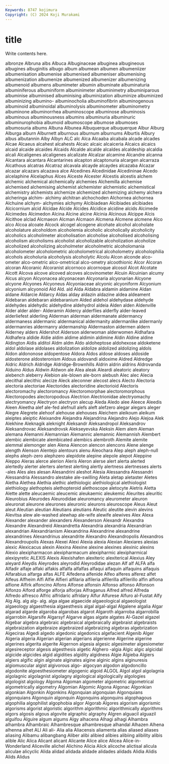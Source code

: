 ```yaml
---
Keywords: 8747 kojimura
Copyright: (C) 2024 Koji Murakami
---
```


# title

Write contents here.



 albronze Albruna albs
Albuca Albuginaceae albuginea albugineous albugines albuginitis albugo album albumean albumen
albumeniizer albumenisation albumenise albumenised albumeniser albumenising albumenization albumenize albumenized albumenizer
albumenizing albumenoid albumens albumimeter albumin albuminate albuminaturia albuminiferous albuminiform albuminimeter
albuminimetry albuminiparous albuminise albuminised albuminising albuminization albuminize albuminized albuminizing albumino-
albuminocholia albuminofibrin albuminogenous albuminoid albuminoidal albuminolysis albuminometer albuminometry albuminone albuminorrhea
albuminoscope albuminose albuminosis albuminous albuminousness albumins albuminuria albuminuric albuminurophobia albumoid
albumoscope albumose albumoses albumosuria albums Albuna Albunea Albuquerque albuquerque Albur
Alburg Alburga alburn Alburnett alburnous alburnum alburnums Alburtis Albury albus
albutannin Alby Albyn ALC alc Alca Alcaaba alcabala alcade alcades
Alcae Alcaeus alcahest alcahests Alcaic alcaic alcaiceria Alcaics alcaics alcaid
alcaide alcaides Alcaids Alcalde alcalde alcaldes alcaldeship alcaldia alcali Alcaligenes
alcaligenes alcalizate Alcalzar alcamine Alcandre alcanna Alcantara alcantara Alcantarines alcapton
alcaptonuria alcargen alcarraza Alcathous alcatras Alcatraz alcavala alcayde alcaydes alcazaba
Alcazar alcazar alcazars alcazava alce Alcedines Alcedinidae Alcedininae Alcedo alcelaphine
Alcelaphus Alces Alceste Alcester Alcestis alcestis alchem alchemic alchemical alchemically
alchemies Alchemilla alchemise alchemised alchemising alchemist alchemister alchemistic alchemistical alchemistry
alchemists alchemize alchemized alchemizing alchemy alchera alcheringa alchim- alchimy alchitran
alchochoden Alchornea alchornea Alchuine alchym- alchymies alchymy Alcibiadean Alcibiades alcibiades
Alcicornium alcid Alcidae Alcide Alcides Alcidice alcidine alcids Alcimede Alcimedes
Alcimedon Alcina Alcine alcine Alcinia Alcinous Alcippe Alcis Alcithoe alclad
Alcmaeon Alcman Alcmaon Alcmena Alcmene alcmene Alco alco Alcoa alcoate
Alcock alcogel alcogene alcohate alcohol alcoholate alcoholature alcoholdom alcoholemia alcoholic
alcoholically alcoholicity alcoholics alcoholimeter alcoholisation alcoholise alcoholised alcoholising alcoholism alcoholisms
alcoholist alcoholizable alcoholization alcoholize alcoholized alcoholizing alcoholmeter alcoholmetric alcoholomania alcoholometer
alcoholometric alcoholometrical alcoholometry alcoholophilia alcohols alcoholuria alcoholysis alcoholytic Alcolu Alcon
alconde alco-ometer alco-ometric alco-ometrical alco-ometry alcoothionic Alcor Alcoran alcoran Alcoranic
Alcoranist alcornoco alcornoque alcosol Alcot Alcotate Alcott Alcova alcove alcoved
alcoves alcovinometer Alcuin Alcuinian alcumy Alcus alcyon Alcyonacea alcyonacean Alcyonaria
alcyonarian Alcyone alcyone Alcyones Alcyoneus Alcyoniaceae alcyonic alcyoniform Alcyonium alcyonium
alcyonoid Ald Ald. ald Alda Aldabra aldamin aldamine Aldan aldane
Aldarcie Aldarcy Aldas alday aldazin aldazine aldea aldeament Aldebaran aldebaran
aldebaranium Alded aldehol aldehydase aldehyde aldehydes aldehydic aldehydine aldehydrol aldeia
Alden alden Aldenville Alder alder alder- Alderamin Aldercy alderflies alderfly
alder-leaved alderliefest alderling Alderman alderman aldermanate aldermancy aldermaness aldermanic aldermanical
aldermanity aldermanlike aldermanly aldermanries aldermanry aldermanship Aldermaston aldermen aldern Alderney
alders Aldershot Alderson alderwoman alderwomen Aldhafara Aldhafera aldide Aldie aldim
aldime aldimin aldimine Aldin Aldine aldine Aldington Aldis alditol Aldm
aldm Aldo aldoheptose aldohexose aldoketene aldol aldolase aldolases aldolization aldolize
aldolized aldolizing aldols Aldon aldononose aldopentose Aldora Aldos aldose aldoses
aldoside aldosterone aldosteronism Aldous aldovandi aldoxime Aldred Aldredge Aldric Aldrich
Aldridge Aldridge-Brownhills Aldrin aldrin aldrins Aldrovanda Alduino Aldus Aldwin Aldwon
ale Alea aleak Aleardi aleatoric aleatory alebench aleberry Alebion ale-blown
ale-born alebush Alec alec Alecia alecithal alecithic alecize Aleck aleconner
alecost alecs Alecto Alectoria alectoria alectoriae Alectorides alectoridine alectorioid Alectoris
alectoromachy alectoromancy Alectoromorphae alectoromorphous Alectoropodes alectoropodous Alectrion Alectrionidae alectryomachy alectryomancy
Alectryon alectryon alecup Aleda Aledo alee Aleece Aleedis Aleen Aleetha
alef ale-fed alefnull alefs aleft alefzero alegar alegars aleger Alegre
Alegrete alehoof alehouse alehouses Aleichem aleikoum aleikum aleiptes aleiptic Aleixandre
Alejandra Alejandrina Alejandro Alejo Alejoa Alek Alekhine Aleknagik aleknight Aleksandr
Aleksandropol Aleksandrov Aleksandrovac Aleksandrovsk Alekseyevska Aleksin Alem alem Aleman alemana
Alemanni Alemannian Alemannic alemannic Alemannish Alembert alembic alembicate alembicated alembics
alembroth Alemite alemite alemmal alemonger alen Alena Alencon alencon alencons
Alene alenge alength Alenson Alentejo alentours alenu Aleochara Alep aleph
aleph-null alephs aleph-zero alephzero alepidote alepine alepole alepot Aleppine Aleppo
Aleras alerce alerion Aleris Aleron alerse alert alerta alerted alertedly
alerter alerters alertest alerting alertly alertness alertnesses alerts -ales Ales
ales alesan Alesandrini aleshot Alesia Alessandra Alessandri Alessandria Alessandro alestake
ale-swilling Aleta aletap aletaster Aletes Aletha Alethea Alethia alethic alethiologic
alethiological alethiologist alethiology alethopteis alethopteroid alethoscope aletocyte Aletris Aletta Alette
alette aleucaemic aleucemic aleukaemic aleukemic Aleurites aleuritic Aleurobius Aleurodes Aleurodidae
aleuromancy aleurometer aleuron aleuronat aleurone aleurones aleuronic aleurons aleuroscope Aleus
Aleut aleut Aleutian aleutian Aleutians aleutians Aleutic aleutite alevin alevins
Alevitsa alew ale-washed alewhap ale-wife alewife alewives Alex Alexa Alexander
alexander alexanders Alexanderson Alexandr Alexandra Alexandre Alexandreid Alexandretta Alexandria alexandria
Alexandrian alexandrian Alexandrianism Alexandrina Alexandrine alexandrine alexandrines Alexandrinus alexandrite Alexandro
Alexandropolis Alexandros Alexandroupolis Alexas Alexei Alexi Alexia alexia Alexian Alexiares
alexias alexic Alexicacus alexin Alexina Alexine alexine alexines alexinic alexins
Alexio alexipharmacon alexipharmacum alexipharmic alexipharmical alexipyretic ALEXIS Alexis Alexishafen alexiteric
alexiterical Alexius Aley aleyard Aleydis Aleyrodes aleyrodid Aleyrodidae alezan Alf
alf ALFA alfa Alfadir alfaje alfaki alfakis alfalfa alfalfas alfaqui
alfaquin alfaquins alfaquis Alfarabius alfarga alfas ALFE Alfedena alfenide Alfeo
alferes alferez alfet Alfeus Alfheim Alfi Alfie Alfieri alfilaria alfileria
alfilerilla alfilerillo alfin alfiona alfione Alfirk alfoncino Alfons Alfonse alfonsin
Alfonso alfonso Alfonson Alfonzo Alford alforge alforja alforjas Alfraganus Alfred
alfred Alfreda Alfredo alfresco Alfric alfridaric alfridary Alfur Alfurese Alfuro
al-Fustat Alfy Alg Alg. alg alg- alg. alga algae algaecide
algaeological algaeologist algaeology algaesthesia algaesthesis algal algal-algal Algalene algalia Algar
algarad algarde algaroba algarobas algarot Algaroth algarroba algarrobilla algarrobin Algarsife
Algarsyf Algarve algas algate algates Al-Gazel algazel Algebar algebra algebraic
algebraical algebraically algebraist algebraists algebraization algebraize algebraized algebraizing algebras algebrization
Algeciras Algedi algedo algedonic algedonics algefacient Algenib Alger Algeria algeria
Algerian algerian algerians algerienne Algerine algerine algerines algerita algerite Algernon
algesia algesic algesimeter algesiometer algesireceptor algesis algesthesis algetic Alghero -algia
Algic algic algicidal algicide algicides algid algidities algidity algidness Algie
Algieba Algiers algiers algific algin alginate alginates algine alginic algins
alginuresis algiomuscular algist algivorous algo- algocyan algodon algodoncillo algodonite algoesthesiometer
algogenic algoid ALGOL Algol algol algolagnia algolagnic algolagnist algolagny algological
algologically algologies algologist algology Algoma Algoman algometer algometric algometrical algometrically
algometry Algomian Algomic Algona Algonac Algonkian algonkian Algonkin Algonkins Algonquian
algonquian Algonquians algonquians Algonquin algonquin Algonquins algonquins algophagous algophilia algophilist
algophobia algor Algorab Algores algorism algorismic algorisms algorist algoristic algorithm
algorithmic algorithmically algorithms algors algosis algous algovite algraphic algraphy Algren
alguacil alguazil alguifou Alguire algum algums Algy alhacena Alhagi alhagi
Alhambra alhambra Alhambraic Alhambresque alhambresque alhandal Alhazen Alhena alhenna alhet
ALI Ali ali- Alia alia Aliacensis aliamenta alias aliased aliases
aliasing Alibamu alibangbang Aliber alibi alibied alibies alibiing alibility alibis
alible Alic Alica Alicant alicant Alicante Alice alice Alicea Alice-in-Wonderland
Aliceville alichel Alichino Alicia Alick alicoche alictisal alicula aliculae alicyclic
Alida alidad alidada alidade alidades alidads Alidia Alidis Alids Alidus
